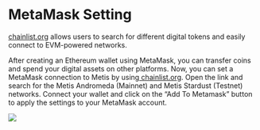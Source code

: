 # MetaMask Setting

[chainlist.org](https://chainlist.org/) allows users to search for different digital tokens and easily connect to EVM-powered networks.&#x20;

After creating an Ethereum wallet using MetaMask, you can transfer coins and spend your digital assets on other platforms. Now, you can set a MetaMask connection to Metis by using[ chainlist.org](https://chainlist.org/). Open the link and search for the Metis Andromeda (Mainnet) and Metis Stardust (Testnet) networks. Connect your wallet and click on the “Add To Metamask” button to apply the settings to your MetaMask account.

![](https://lh5.googleusercontent.com/46tmIt5C7qyYkw3SYAAbE-XM3OaB-VoNM3ui3oU4FPvtw\_fXH\_JINoHWrpDRrzXcEVlcklndjotiHMdGg4vyJ8JhIDwI7Fm\_aRHFFFflcRXvV9kSxbrDl38AaZrXG4DdCF\_vh5zsz3NAjpE3TtWHbuw)


